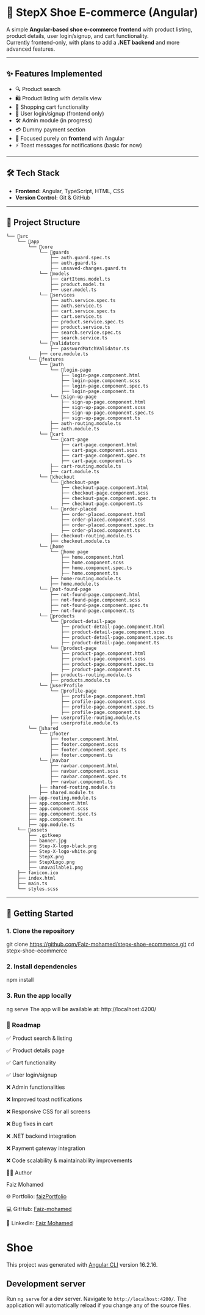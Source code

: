 # 🥿 StepX Shoe E-commerce (Angular)

A simple **Angular-based shoe e-commerce frontend** with product listing, product details, user login/signup, and cart functionality.  
Currently frontend-only, with plans to add a **.NET backend** and more advanced features.

---

## ✨ Features Implemented

- 🔍 Product search  
- 🛍️ Product listing with details view  
- 🛒 Shopping cart functionality  
- 👤 User login/signup (frontend only)  
- 🛠️ Admin module (in progress)  
- 💳 Dummy payment section  
- 🎨 Focused purely on **frontend** with Angular  
- ⚡ Toast messages for notifications (basic for now)  

---

## 🛠️ Tech Stack

- **Frontend:** Angular, TypeScript, HTML, CSS  
- **Version Control:** Git & GitHub  

---

## 📂 Project Structure

```
└── 📁src
    └── 📁app
        └── 📁core
            └── 📁guards
                ├── auth.guard.spec.ts
                ├── auth.guard.ts
                ├── unsaved-changes.guard.ts
            └── 📁models
                ├── cartItems.model.ts
                ├── product.model.ts
                ├── user.model.ts
            └── 📁services
                ├── auth.service.spec.ts
                ├── auth.service.ts
                ├── cart.service.spec.ts
                ├── cart.service.ts
                ├── product.service.spec.ts
                ├── product.service.ts
                ├── search.service.spec.ts
                ├── search.service.ts
            └── 📁validators
                ├── passwordMatchValidator.ts
            ├── core.module.ts
        └── 📁features
            └── 📁auth
                └── 📁login-page
                    ├── login-page.component.html
                    ├── login-page.component.scss
                    ├── login-page.component.spec.ts
                    ├── login-page.component.ts
                └── 📁sign-up-page
                    ├── sign-up-page.component.html
                    ├── sign-up-page.component.scss
                    ├── sign-up-page.component.spec.ts
                    ├── sign-up-page.component.ts
                ├── auth-routing.module.ts
                ├── auth.module.ts
            └── 📁cart
                └── 📁cart-page
                    ├── cart-page.component.html
                    ├── cart-page.component.scss
                    ├── cart-page.component.spec.ts
                    ├── cart-page.component.ts
                ├── cart-routing.module.ts
                ├── cart.module.ts
            └── 📁checkout
                └── 📁checkout-page
                    ├── checkout-page.component.html
                    ├── checkout-page.component.scss
                    ├── checkout-page.component.spec.ts
                    ├── checkout-page.component.ts
                └── 📁order-placed
                    ├── order-placed.component.html
                    ├── order-placed.component.scss
                    ├── order-placed.component.spec.ts
                    ├── order-placed.component.ts
                ├── checkout-routing.module.ts
                ├── checkout.module.ts
            └── 📁home
                └── 📁home page
                    ├── home.component.html
                    ├── home.component.scss
                    ├── home.component.spec.ts
                    ├── home.component.ts
                ├── home-routing.module.ts
                ├── home.module.ts
            └── 📁not-found-page
                ├── not-found-page.component.html
                ├── not-found-page.component.scss
                ├── not-found-page.component.spec.ts
                ├── not-found-page.component.ts
            └── 📁products
                └── 📁product-detail-page
                    ├── product-detail-page.component.html
                    ├── product-detail-page.component.scss
                    ├── product-detail-page.component.spec.ts
                    ├── product-detail-page.component.ts
                └── 📁product-page
                    ├── product-page.component.html
                    ├── product-page.component.scss
                    ├── product-page.component.spec.ts
                    ├── product-page.component.ts
                ├── products-routing.module.ts
                ├── products.module.ts
            └── 📁userProfile
                └── 📁profile-page
                    ├── profile-page.component.html
                    ├── profile-page.component.scss
                    ├── profile-page.component.spec.ts
                    ├── profile-page.component.ts
                ├── userprofile-routing.module.ts
                ├── userprofile.module.ts
        └── 📁shared
            └── 📁footer
                ├── footer.component.html
                ├── footer.component.scss
                ├── footer.component.spec.ts
                ├── footer.component.ts
            └── 📁navbar
                ├── navbar.component.html
                ├── navbar.component.scss
                ├── navbar.component.spec.ts
                ├── navbar.component.ts
            ├── shared-routing.module.ts
            ├── shared.module.ts
        ├── app-routing.module.ts
        ├── app.component.html
        ├── app.component.scss
        ├── app.component.spec.ts
        ├── app.component.ts
        ├── app.module.ts
    └── 📁assets
        ├── .gitkeep
        ├── banner.jpg
        ├── Step-X-logo-black.png
        ├── Step-X-logo-white.png
        ├── StepX.png
        ├── StepXLogo.png
        ├── unavailable1.png
    ├── favicon.ico
    ├── index.html
    ├── main.ts
    └── styles.scss
```


---

## 🚀 Getting Started

### 1. Clone the repository

git clone https://github.com/Faiz-mohamed/stepx-shoe-ecommerce.git
cd stepx-shoe-ecommerce
### 2. Install dependencies

npm install
### 3. Run the app locally

ng serve
The app will be available at: http://localhost:4200/


### 📌 Roadmap

✅ Product search & listing

✅ Product details page

✅ Cart functionality

✅ User login/signup

❌ Admin functionalities

❌ Improved toast notifications

❌ Responsive CSS for all screens

❌ Bug fixes in cart

❌ .NET backend integration

❌ Payment gateway integration

❌ Code scalability & maintainability improvements


👨‍💻 Author

Faiz Mohamed

🌐 Portfolio: [faizPortfolio](https://faiz-mohamed.github.io/faizPortfolio/)

💻 GitHub: [Faiz-mohamed](https://github.com/Faiz-mohamed)

🔗 LinkedIn: [Faiz Mohamed](https://www.linkedin.com/in/faiz-mohamed556/)


# Shoe

This project was generated with [Angular CLI](https://github.com/angular/angular-cli) version 16.2.16.

## Development server

Run `ng serve` for a dev server. Navigate to `http://localhost:4200/`. The application will automatically reload if you change any of the source files.




